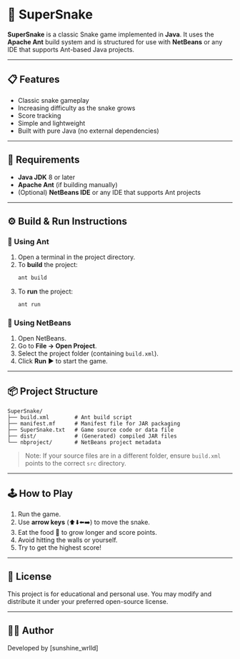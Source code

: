 # 🐍 SuperSnake

**SuperSnake** is a classic Snake game implemented in **Java**. It uses the **Apache Ant** build system and is structured for use with **NetBeans** or any IDE that supports Ant-based Java projects.

---

## 📋 Features

- Classic snake gameplay  
- Increasing difficulty as the snake grows  
- Score tracking  
- Simple and lightweight  
- Built with pure Java (no external dependencies)

---

## 🧰 Requirements

- **Java JDK** 8 or later  
- **Apache Ant** (if building manually)  
- (Optional) **NetBeans IDE** or any IDE that supports Ant projects

---

## ⚙️ Build & Run Instructions

### 🔨 Using Ant

1. Open a terminal in the project directory.
2. To **build** the project:
   ```bash
   ant build
   ```
3. To **run** the project:
   ```bash
   ant run
   ```

### 🧱 Using NetBeans

1. Open NetBeans.
2. Go to **File → Open Project**.
3. Select the project folder (containing `build.xml`).
4. Click **Run** ▶️ to start the game.

---

## 📦 Project Structure

```
SuperSnake/
├── build.xml        # Ant build script
├── manifest.mf      # Manifest file for JAR packaging
├── SuperSnake.txt   # Game source code or data file
├── dist/            # (Generated) compiled JAR files
└── nbproject/       # NetBeans project metadata
```

> Note: If your source files are in a different folder, ensure `build.xml` points to the correct `src` directory.

---

## 🕹️ How to Play

1. Run the game.
2. Use **arrow keys** (⬆️⬇️⬅️➡️) to move the snake.
3. Eat the food 🍏 to grow longer and score points.
4. Avoid hitting the walls or yourself.
5. Try to get the highest score!

---

## 📄 License

This project is for educational and personal use. You may modify and distribute it under your preferred open-source license.

---

## 👨‍💻 Author

Developed by [sunshine_wrlld]
